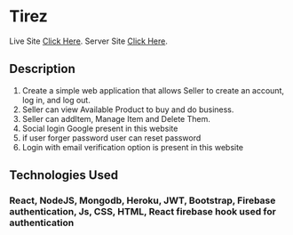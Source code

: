 # Tirez

Live Site [Click Here](https://tirez-bfac7.web.app/).
Server Site [Click Here](https://floating-woodland-12921.herokuapp.com/products).


## Description

1. Create a simple web application that allows Seller to create an account, log in, and log out.
2. Seller can view Available Product to buy and do business.
3. Seller can addItem, Manage Item and Delete Them.
4. Social login Google  present in this website
5. if user forger password user can reset password
6. Login with email verification option is present in this website

## Technologies Used

### React, NodeJS, Mongodb, Heroku, JWT, Bootstrap, Firebase authentication, Js, CSS, HTML, React firebase hook used for authentication
